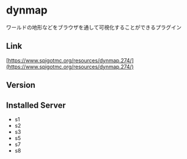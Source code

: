 # dynmap
ワールドの地形などをブラウザを通して可視化することができるプラグイン

## Link
[https://www.spigotmc.org/resources/dynmap.274/](https://www.spigotmc.org/resources/dynmap.274/)

## Version

## Installed Server
- s1
- s2
- s3
- s5
- s7
- s8
